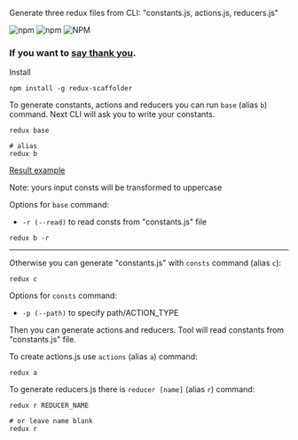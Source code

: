 Generate three redux files from CLI: "constants.js, actions.js, reducers.js"

![npm](https://img.shields.io/npm/v/redux-scaffolder.svg)
![npm](https://img.shields.io/npm/dt/redux-scaffolder.svg)
![NPM](https://img.shields.io/npm/l/redux-scaffolder.svg)

### If you want to [say thank you](https://github.com/shapkarin/extend-saga-routines/blob/master/thanks.md).


Install 

```
npm install -g redux-scaffolder
```

To generate constants, actions and reducers you can run `base` (alias `b`) command. Next CLI will ask you to write your constants.
```
redux base 

# alias 
redux b
```
[Result example](https://github.com/shapkarin/redux-scaffolder/tree/master/example)

Note: yours input consts will be transformed to uppercase

Options for `base` command:
- `-r (--read)` to read consts from "constants.js" file
```
redux b -r
```
___

Otherwise you can generate "constants.js" with `consts` command (alias `c`):
```
redux c
```

Options for `consts` command:
- `-p (--path)` to specify path/ACTION_TYPE

Then you can generate actions and reducers.
Tool will read constants from "constants.js" file.

To create actions.js use `actions` (alias `a`) command:
```
redux a
```

To generate reducers.js there is `reducer [name]` (alias `r`) command:
```
redux r REDUCER_NAME

# or leave name blank
redux r
```

